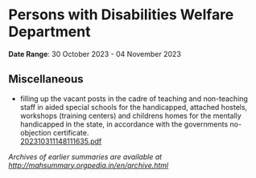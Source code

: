 # Persons with Disabilities Welfare Department

**Date Range**: 30 October 2023 - 04 November 2023


## Miscellaneous
- filling up the vacant posts in the cadre of teaching and non-teaching staff in aided special schools for the handicapped, attached hostels, workshops (training centers) and childrens homes for the mentally handicapped in the state, in accordance with the governments no-objection certificate.\
  [202310311148111635.pdf](https://gr.maharashtra.gov.in/Site/Upload/Government%20Resolutions/English/202310311148111635.pdf)


*Archives of earlier summaries are available at http://mahsummary.orgpedia.in/en/archive.html*